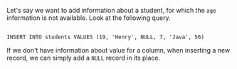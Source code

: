 Let's say we want to add information about a student, for which the `age` information is not available. Look at the following query.

<Editor lang="sql" dbName="students3-v1.db" focusTableAfterRun="students">
<code>
INSERT INTO students VALUES (19, 'Henry', NULL, 7, 'Java', 56)
</code>
</Editor>

If we don't have information about value for a column, when inserting a new record, we can simply add a `NULL` record in its place.